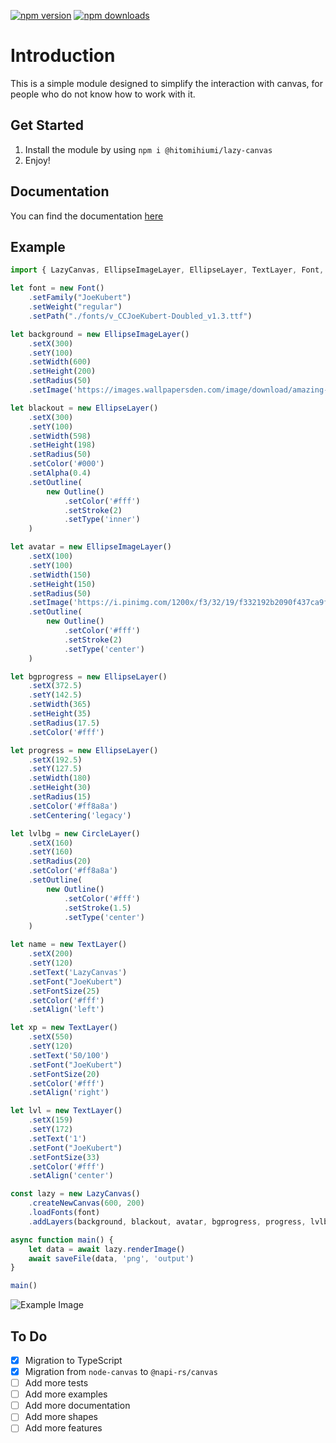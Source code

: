 <a href="https://www.npmjs.com/package/@hitomihiumi/lazy-canvas"><img src="https://img.shields.io/npm/v/@hitomihiumi/lazy-canvas.svg?maxAge=3600" alt="npm version" /></a>
<a href="https://www.npmjs.com/package/@hitomihiumi/lazy-canvas"><img src="https://img.shields.io/npm/dt/@hitomihiumi/lazy-canvas.svg?maxAge=3600" alt="npm downloads" /></a>

# Introduction
This is a simple module designed to simplify the interaction with canvas, for people who do not know how to work with it.

## Get Started

1. Install the module by using `npm i @hitomihiumi/lazy-canvas`
2. Enjoy!

## Documentation

You can find the documentation [here](https://hitomihiumi.xyz/)

## Example

```ts
import { LazyCanvas, EllipseImageLayer, EllipseLayer, TextLayer, Font, CircleLayer, Outline, saveFile } from '@hitomihiumi/lazy-canvas'

let font = new Font()
    .setFamily("JoeKubert")
    .setWeight("regular")
    .setPath("./fonts/v_CCJoeKubert-Doubled_v1.3.ttf")

let background = new EllipseImageLayer()
    .setX(300)
    .setY(100)
    .setWidth(600)
    .setHeight(200)
    .setRadius(50)
    .setImage('https://images.wallpapersden.com/image/download/amazing-desert-hd-cool-aesthetic_bWpoammUmZqaraWkpJRmZ2VlrWllZQ.jpg')

let blackout = new EllipseLayer()
    .setX(300)
    .setY(100)
    .setWidth(598)
    .setHeight(198)
    .setRadius(50)
    .setColor('#000')
    .setAlpha(0.4)
    .setOutline(
        new Outline()
            .setColor('#fff')
            .setStroke(2)
            .setType('inner')
    )

let avatar = new EllipseImageLayer()
    .setX(100)
    .setY(100)
    .setWidth(150)
    .setHeight(150)
    .setRadius(50)
    .setImage('https://i.pinimg.com/1200x/f3/32/19/f332192b2090f437ca9f49c1002287b6.jpg')
    .setOutline(
        new Outline()
            .setColor('#fff')
            .setStroke(2)
            .setType('center')
    )

let bgprogress = new EllipseLayer()
    .setX(372.5)
    .setY(142.5)
    .setWidth(365)
    .setHeight(35)
    .setRadius(17.5)
    .setColor('#fff')

let progress = new EllipseLayer()
    .setX(192.5)
    .setY(127.5)
    .setWidth(180)
    .setHeight(30)
    .setRadius(15)
    .setColor('#ff8a8a')
    .setCentering('legacy')

let lvlbg = new CircleLayer()
    .setX(160)
    .setY(160)
    .setRadius(20)
    .setColor('#ff8a8a')
    .setOutline(
        new Outline()
            .setColor('#fff')
            .setStroke(1.5)
            .setType('center')
    )

let name = new TextLayer()
    .setX(200)
    .setY(120)
    .setText('LazyCanvas')
    .setFont("JoeKubert")
    .setFontSize(25)
    .setColor('#fff')
    .setAlign('left')

let xp = new TextLayer()
    .setX(550)
    .setY(120)
    .setText('50/100')
    .setFont("JoeKubert")
    .setFontSize(20)
    .setColor('#fff')
    .setAlign('right')

let lvl = new TextLayer()
    .setX(159)
    .setY(172)
    .setText('1')
    .setFont("JoeKubert")
    .setFontSize(33)
    .setColor('#fff')
    .setAlign('center')

const lazy = new LazyCanvas()
    .createNewCanvas(600, 200)
    .loadFonts(font)
    .addLayers(background, blackout, avatar, bgprogress, progress, lvlbg, name, xp, lvl)

async function main() {
    let data = await lazy.renderImage()
    await saveFile(data, 'png', 'output')
}

main()
```

![Example Image](https://i.imgur.com/JZ8ghuq.png)

## To Do

- [x] Migration to TypeScript
- [x] Migration from `node-canvas` to `@napi-rs/canvas`
- [ ] Add more tests
- [ ] Add more examples
- [ ] Add more documentation
- [ ] Add more shapes
- [ ] Add more features